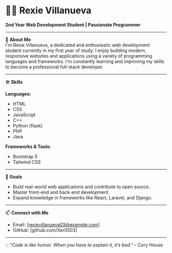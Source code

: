 # 👨‍💻 Rexie Villanueva

**2nd Year Web Development Student | Passionate Programmer**

---

🎯 **About Me**  
I'm Rexie Villanueva, a dedicated and enthusiastic web development student currently in my first year of study. I enjoy building modern, responsive websites and applications using a variety of programming languages and frameworks. I'm constantly learning and improving my skills to become a professional full-stack developer.

---

🛠 **Skills**

**Languages:**
- HTML
- CSS
- JavaScript
- C++
- Python (flask)
- PHP
- Java

**Frameworks & Tools:**
- Bootstrap 5
- Tailwind CSS

---

🚀 **Goals**
- Build real-world web applications and contribute to open source.
- Master front-end and back-end development.
- Expand knowledge in frameworks like React, Laravel, and Django.

---

📫 **Connect with Me**
- Email: [rexievillanueva03@example.com]
- GitHub: [github.com/Xer0503]

---

💡 *"Code is like humor. When you have to explain it, it’s bad."* – Cory House
